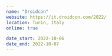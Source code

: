 ```yaml
---
name: "Droidcon"
website: https://it.droidcon.com/2022/
location: Turin, Italy
online: true

date_start: 2022-10-06
date_end: 2022-10-07
---
```

